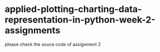 # applied-plotting-charting-data-representation-in-python-week-2-assignments
please check the souce code of assignment 2
